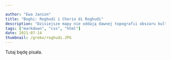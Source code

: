 ```yaml
---

author: "Ewa Janion"
title: "Boghi: Roghudi i Chorio di Roghudi"
description: "Dzisiejsze mapy nie oddają dawnej topografii obszaru kultury grekańskiej."
tags: ["markdown", "css", "html"]
date: 2021-07-14
thumbnail: /greko/roghudi.JPG
---
```


Tutaj będę pisała. 
